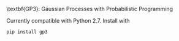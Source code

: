 \textbf{GP3}: Gaussian Processes with Probabilistic Programming

Currently compatible with Python 2.7. Install with

```pip install gp3```
